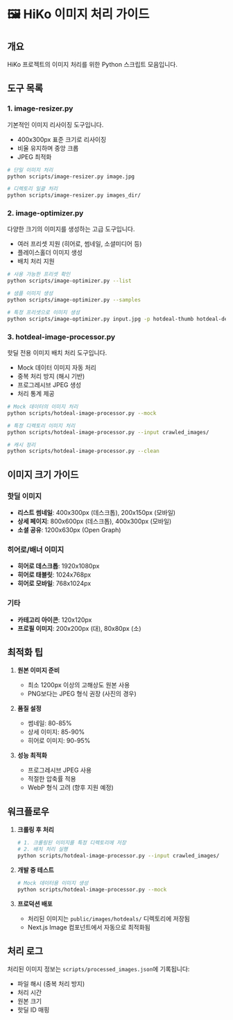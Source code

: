 # 🖼️ HiKo 이미지 처리 가이드

## 개요
HiKo 프로젝트의 이미지 처리를 위한 Python 스크립트 모음입니다.

## 도구 목록

### 1. image-resizer.py
기본적인 이미지 리사이징 도구입니다.
- 400x300px 표준 크기로 리사이징
- 비율 유지하며 중앙 크롭
- JPEG 최적화

```bash
# 단일 이미지 처리
python scripts/image-resizer.py image.jpg

# 디렉토리 일괄 처리
python scripts/image-resizer.py images_dir/
```

### 2. image-optimizer.py
다양한 크기의 이미지를 생성하는 고급 도구입니다.
- 여러 프리셋 지원 (히어로, 썸네일, 소셜미디어 등)
- 플레이스홀더 이미지 생성
- 배치 처리 지원

```bash
# 사용 가능한 프리셋 확인
python scripts/image-optimizer.py --list

# 샘플 이미지 생성
python scripts/image-optimizer.py --samples

# 특정 프리셋으로 이미지 생성
python scripts/image-optimizer.py input.jpg -p hotdeal-thumb hotdeal-detail
```

### 3. hotdeal-image-processor.py
핫딜 전용 이미지 배치 처리 도구입니다.
- Mock 데이터 이미지 자동 처리
- 중복 처리 방지 (해시 기반)
- 프로그레시브 JPEG 생성
- 처리 통계 제공

```bash
# Mock 데이터의 이미지 처리
python scripts/hotdeal-image-processor.py --mock

# 특정 디렉토리 이미지 처리
python scripts/hotdeal-image-processor.py --input crawled_images/

# 캐시 정리
python scripts/hotdeal-image-processor.py --clean
```

## 이미지 크기 가이드

### 핫딜 이미지
- **리스트 썸네일**: 400x300px (데스크톱), 200x150px (모바일)
- **상세 페이지**: 800x600px (데스크톱), 400x300px (모바일)
- **소셜 공유**: 1200x630px (Open Graph)

### 히어로/배너 이미지
- **히어로 데스크톱**: 1920x1080px
- **히어로 태블릿**: 1024x768px
- **히어로 모바일**: 768x1024px

### 기타
- **카테고리 아이콘**: 120x120px
- **프로필 이미지**: 200x200px (대), 80x80px (소)

## 최적화 팁

1. **원본 이미지 준비**
   - 최소 1200px 이상의 고해상도 원본 사용
   - PNG보다는 JPEG 형식 권장 (사진의 경우)

2. **품질 설정**
   - 썸네일: 80-85%
   - 상세 이미지: 85-90%
   - 히어로 이미지: 90-95%

3. **성능 최적화**
   - 프로그레시브 JPEG 사용
   - 적절한 압축률 적용
   - WebP 형식 고려 (향후 지원 예정)

## 워크플로우

1. **크롤링 후 처리**
   ```bash
   # 1. 크롤링된 이미지를 특정 디렉토리에 저장
   # 2. 배치 처리 실행
   python scripts/hotdeal-image-processor.py --input crawled_images/
   ```

2. **개발 중 테스트**
   ```bash
   # Mock 데이터용 이미지 생성
   python scripts/hotdeal-image-processor.py --mock
   ```

3. **프로덕션 배포**
   - 처리된 이미지는 `public/images/hotdeals/` 디렉토리에 저장됨
   - Next.js Image 컴포넌트에서 자동으로 최적화됨

## 처리 로그

처리된 이미지 정보는 `scripts/processed_images.json`에 기록됩니다:
- 파일 해시 (중복 처리 방지)
- 처리 시간
- 원본 크기
- 핫딜 ID 매핑